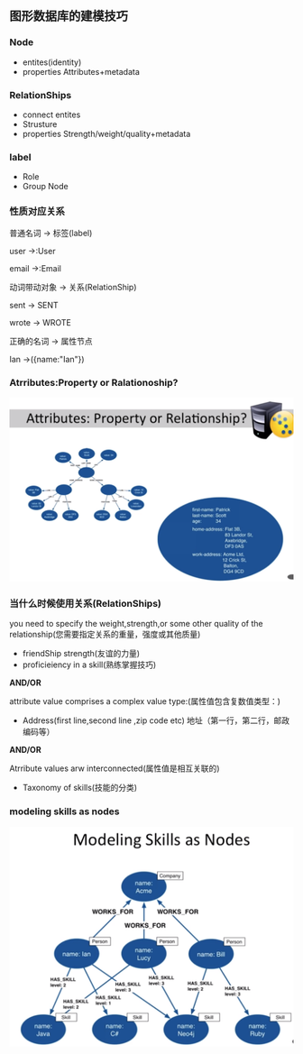 ## 图形数据库的建模技巧

### Node
 - entites(identity)
 - properties
   Attributes+metadata
   
### RelationShips
- connect entites
- Strusture
- properties
 Strength/weight/quality+metadata
 
### label 
- Role
- Group Node

### 性质对应关系
普通名词 -> 标签(label)

user ->:User

email ->:Email

动词带动对象 -> 关系(RelationShip)

sent -> SENT

wrote -> WROTE

正确的名词 -> 属性节点

Ian ->({name:"Ian"})

### Atrributes:Property or Ralationoship?
![neo4j2](https://github.com/yueyuanyang/knowledge/blob/master/neo4j/img/neo4j-2.png)

### 当什么时候使用关系(RelationShips)

you need to specify the weight,strength,or some other quality of the relationship(您需要指定关系的重量，强度或其他质量)
- friendShip strength(友谊的力量)
- proficieiency in a skill(熟练掌握技巧)

**AND/OR**

attribute value comprises a complex value type:(属性值包含复数值类型：)
- Address(first line,second line ,zip code etc) 地址（第一行，第二行，邮政编码等）

**AND/OR**

Atrribute values arw interconnected(属性值是相互关联的)
- Taxonomy of skills(技能的分类)

### modeling skills as nodes

![neo4j3](https://github.com/yueyuanyang/knowledge/blob/master/neo4j/img/neo4j-3.png)














